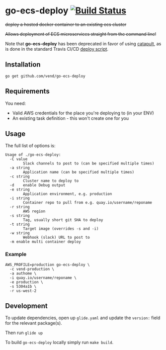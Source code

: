# go-ecs-deploy [![Build Status](https://travis-ci.org/vend/go-ecs-deploy.svg)](https://travis-ci.org/vend/go-ecs-deploy)
~~deploy a hosted docker container to an existing ecs cluster~~

~~Allows deployment of ECS microservices straight from the command line!~~

Note that **go-ecs-deploy** has been deprecated in favor of using [catapult](https://github.com/vend/catapult), as is done in the standard Travis CI/CD [deploy script](https://github.com/vend/ci-scripts/blob/master/travis/deploy.sh#L53).

## Installation

```
go get github.com/vend/go-ecs-deploy
```

## Requirements

You need:

- Valid AWS credentials for the place you're deploying to (in your ENV)
- An existing task definition - this won't create one for you

## Usage

The full list of options is:

```
Usage of ./go-ecs-deploy:
  -C value
        Slack channels to post to (can be specified multiple times)
  -a string
        Application name (can be specified multiple times)
  -c string
        Cluster name to deploy to
  -d    enable Debug output
  -e string
        Application environment, e.g. production
  -i string
        Container repo to pull from e.g. quay.io/username/reponame
  -r string
        AWS region
  -s string
        Tag, usually short git SHA to deploy
  -t string
        Target image (overrides -s and -i)
  -w string
        Webhook (slack) URL to post to
  -m enable multi container deploy
```

### Example

```
AWS_PROFILE=production go-ecs-deploy \
  -c vend-production \
  -a authome \
  -i quay.io/username/reponame \
  -e production \
  -s 5304a1b \
  -r us-west-2
```

## Development

To update dependencies, open up `glide.yaml` and update the `version:` field for
the relevant package(s).

Then run `glide up`

To build `go-ecs-deploy` locally simply run `make build`.

